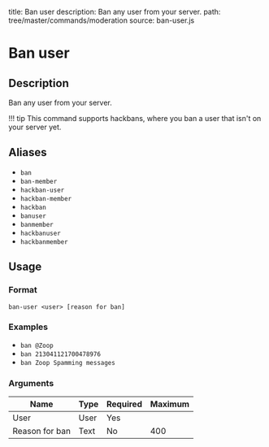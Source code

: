 title: Ban user
description: Ban any user from your server.
path: tree/master/commands/moderation
source: ban-user.js

# Ban user

## Description

Ban any user from your server.

!!! tip
    This command supports hackbans, where you ban a user that isn't on your server yet.

## Aliases

* `ban`
* `ban-member`
* `hackban-user`
* `hackban-member`
* `hackban`
* `banuser`
* `banmember`
* `hackbanuser`
* `hackbanmember`

## Usage

### Format

`ban-user <user> [reason for ban]`

### Examples

* `ban @Zoop`
* `ban 213041121700478976`
* `ban Zoop Spamming messages`

### Arguments

| Name           | Type   | Required | Maximum |
|----------------|--------|----------|---------|
| User           | User   | Yes      |         |
| Reason for ban | Text   | No       | 400     |
